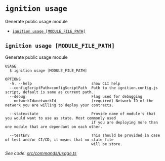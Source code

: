 `ignition usage`
==============

Generate public usage module

* [`ignition usage [MODULE_FILE_PATH]`](#ignition-usage-module_file_path)

## `ignition usage [MODULE_FILE_PATH]`

Generate public usage module

```
USAGE
  $ ignition usage [MODULE_FILE_PATH]

OPTIONS
  -h, --help                           show CLI help
  --configScriptPath=configScriptPath  Path to the ignition.config.js script, default is same as current path.
  --debug                              Flag used for debugging
  --networkId=networkId                (required) Network ID of the network you are willing to deploy your contracts.

  --state=state                        Provide name of module's that you would want to use as state. Most commonly used
                                       if you are deploying more than one module that are dependant on each other.

  --testEnv                            This should be provided in case of test and/or CI/CD, it means that no state file
                                       will be store.
```

_See code: [src/commands/usage.ts](https://github.com/Tenderly/ignition/blob/main/src/commands/usage.ts)_

